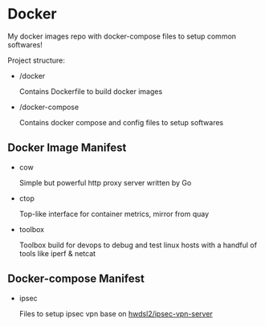 # Docker

My docker images repo with docker-compose files to setup common softwares!

Project structure:

- /docker

  Contains Dockerfile to build docker images

- /docker-compose

  Contains docker compose and config files to setup softwares 

## Docker Image Manifest

- cow

  Simple but powerful http proxy server written by Go

- ctop

  Top-like interface for container metrics, mirror from quay

- toolbox

  Toolbox build for devops to debug and test linux hosts with a handful of tools like iperf & netcat

## Docker-compose Manifest

- ipsec

  Files to setup ipsec vpn base on [hwdsl2/ipsec-vpn-server](https://github.com/hwdsl2/docker-ipsec-vpn-server)